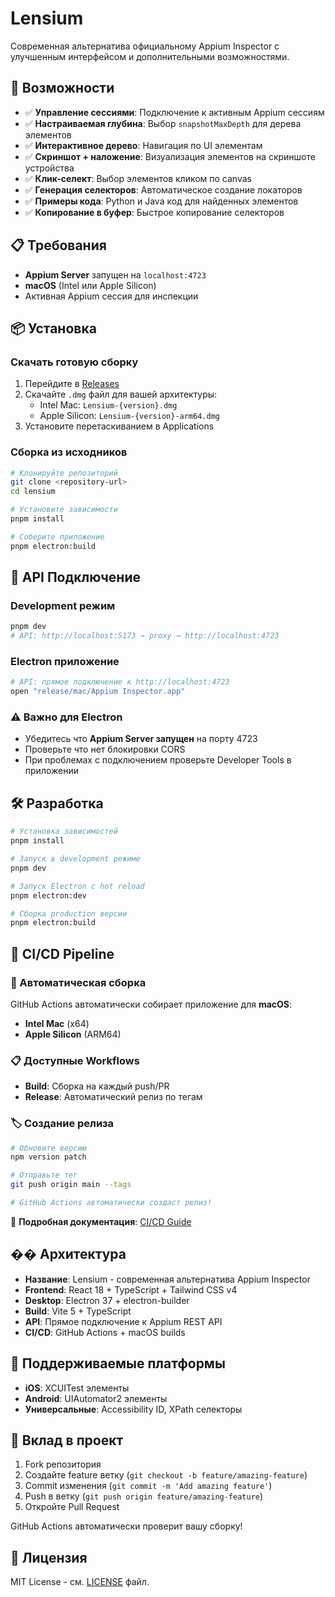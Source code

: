 # Lensium

Современная альтернатива официальному Appium Inspector с улучшенным интерфейсом и дополнительными возможностями.

## 🚀 Возможности

- ✅ **Управление сессиями**: Подключение к активным Appium сессиям
- ✅ **Настраиваемая глубина**: Выбор `snapshotMaxDepth` для дерева элементов  
- ✅ **Интерактивное дерево**: Навигация по UI элементам
- ✅ **Скриншот + наложение**: Визуализация элементов на скриншоте устройства
- ✅ **Клик-селект**: Выбор элементов кликом по canvas
- ✅ **Генерация селекторов**: Автоматическое создание локаторов
- ✅ **Примеры кода**: Python и Java код для найденных элементов
- ✅ **Копирование в буфер**: Быстрое копирование селекторов

## 📋 Требования

- **Appium Server** запущен на `localhost:4723`
- **macOS** (Intel или Apple Silicon)
- Активная Appium сессия для инспекции

## 📦 Установка

### Скачать готовую сборку
1. Перейдите в [Releases](../../releases)
2. Скачайте `.dmg` файл для вашей архитектуры:
   - Intel Mac: `Lensium-{version}.dmg`
   - Apple Silicon: `Lensium-{version}-arm64.dmg`
3. Установите перетаскиванием в Applications

### Сборка из исходников
```bash
# Клонируйте репозиторий
git clone <repository-url>
cd lensium

# Установите зависимости  
pnpm install

# Соберите приложение
pnpm electron:build
```

## 🔧 API Подключение

### Development режим
```bash
pnpm dev
# API: http://localhost:5173 → proxy → http://localhost:4723
```

### Electron приложение  
```bash
# API: прямое подключение к http://localhost:4723
open "release/mac/Appium Inspector.app"
```

### ⚠️ Важно для Electron
- Убедитесь что **Appium Server запущен** на порту 4723
- Проверьте что нет блокировки CORS
- При проблемах с подключением проверьте Developer Tools в приложении

## 🛠️ Разработка

```bash
# Установка зависимостей
pnpm install

# Запуск в development режиме
pnpm dev

# Запуск Electron с hot reload
pnpm electron:dev

# Сборка production версии
pnpm electron:build
```

## 🔄 CI/CD Pipeline

### 🚀 Автоматическая сборка
GitHub Actions автоматически собирает приложение для **macOS**:
- **Intel Mac** (x64)
- **Apple Silicon** (ARM64)

### 📋 Доступные Workflows
- **Build**: Сборка на каждый push/PR
- **Release**: Автоматический релиз по тегам

### 🏷️ Создание релиза
```bash
# Обновите версию
npm version patch

# Отправьте тег 
git push origin main --tags

# GitHub Actions автоматически создаст релиз!
```

📖 **Подробная документация**: [CI/CD Guide](docs/CI-CD.md)

## ��️ Архитектура

- **Название**: Lensium - современная альтернатива Appium Inspector
- **Frontend**: React 18 + TypeScript + Tailwind CSS v4
- **Desktop**: Electron 37 + electron-builder
- **Build**: Vite 5 + TypeScript
- **API**: Прямое подключение к Appium REST API
- **CI/CD**: GitHub Actions + macOS builds

## 📱 Поддерживаемые платформы

- **iOS**: XCUITest элементы
- **Android**: UIAutomator2 элементы  
- **Универсальные**: Accessibility ID, XPath селекторы

## 🤝 Вклад в проект

1. Fork репозитория
2. Создайте feature ветку (`git checkout -b feature/amazing-feature`)
3. Commit изменения (`git commit -m 'Add amazing feature'`)
4. Push в ветку (`git push origin feature/amazing-feature`)
5. Откройте Pull Request

GitHub Actions автоматически проверит вашу сборку!

## 📄 Лицензия

MIT License - см. [LICENSE](LICENSE) файл.
